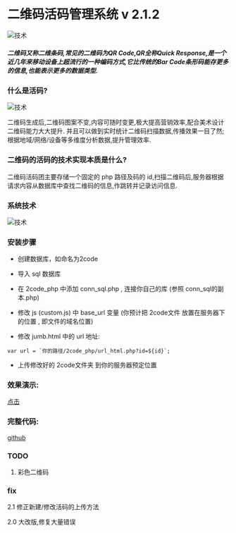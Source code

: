 # 二维码活码管理系统 v 2.1.2

![技术](info/3.png)

##### 二维码又称二维条码,常见的二维码为QR Code,QR全称Quick Response,是一个近几年来移动设备上超流行的一种编码方式,它比传统的Bar Code条形码能存更多的信息,也能表示更多的数据类型.

### 什么是活码?

![技术](info/2.png)

二维码生成后,二维码图案不变,内容可随时变更,极大提高营销效率,配合美术设计二维码能力大大提升.
并且可以做到实时统计二维码扫描数据,传播效果一目了然;根据地域/网络/设备等多维度分析数据,提升管理效率.

### 二维码的活码的技术实现本质是什么?

二维码活码团主要存储一个固定的 php 路径及码的 id,扫描二维码后,服务器根据请求内容从数据库中查找二维码的信息,作跳转并记录访问信息.

### 系统技术

![技术](info/1.png)

### 安装步骤
- 创建数据库，如命名为2code

- 导入 sql 数据库

- 在 2code_php 中添加 conn_sql.php , 连接你自己的库 (参照 conn_sql的副本.php)

- 修改 js (custom.js) 中 base_url 变量 (你预计把 2code文件 放置在服务器下的位置 , 即文件的域名位置)

- 修改 jumb.html 中的 url 地址:
```
var url = `你的路径/2code_php/url_html.php?id=${id}`;
```


- 上传修改好的 2code文件夹 到你的服务器预定位置

### 效果演示:

[点击](http://2code.bnuzcloud.cn/index.html)


### 完整代码:

[github](//github.com/kylelkh/2code)

### TODO

1. 彩色二维码

### fix

2.1 修正新建/修改活码的上传方法

2.0 大改版,修复大量错误

